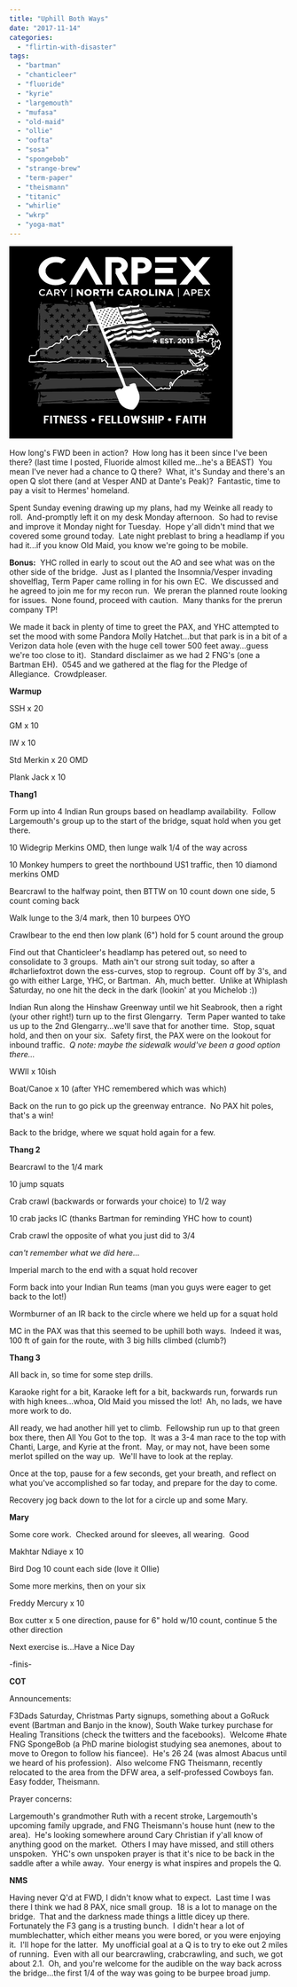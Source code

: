 ```yaml
---
title: "Uphill Both Ways"
date: "2017-11-14"
categories: 
  - "flirtin-with-disaster"
tags: 
  - "bartman"
  - "chanticleer"
  - "fluoride"
  - "kyrie"
  - "largemouth"
  - "mufasa"
  - "old-maid"
  - "ollie"
  - "oofta"
  - "sosa"
  - "spongebob"
  - "strange-brew"
  - "term-paper"
  - "theismann"
  - "titanic"
  - "whirlie"
  - "wkrp"
  - "yoga-mat"
---
```


![IMG_4135.png](images/img_4135-e1510669983378.png)

How long's FWD been in action?  How long has it been since I've been there? (last time I posted, Fluoride almost killed me...he's a BEAST)  You mean I've never had a chance to Q there?  What, it's Sunday and there's an open Q slot there (and at Vesper AND at Dante's Peak)?  Fantastic, time to pay a visit to Hermes' homeland.

Spent Sunday evening drawing up my plans, had my Weinke all ready to roll.  And-promptly left it on my desk Monday afternoon.  So had to revise and improve it Monday night for Tuesday.  Hope y'all didn't mind that we covered some ground today.  Late night preblast to bring a headlamp if you had it...if you know Old Maid, you know we're going to be mobile.

**Bonus:**  YHC rolled in early to scout out the AO and see what was on the other side of the bridge.  Just as I planted the Insomnia/Vesper invading shovelflag, Term Paper came rolling in for his own EC.  We discussed and he agreed to join me for my recon run.  We preran the planned route looking for issues.  None found, proceed with caution.  Many thanks for the prerun company TP!

We made it back in plenty of time to greet the PAX, and YHC attempted to set the mood with some Pandora Molly Hatchet...but that park is in a bit of a Verizon data hole (even with the huge cell tower 500 feet away...guess we're too close to it).  Standard disclaimer as we had 2 FNG's (one a Bartman EH).  0545 and we gathered at the flag for the Pledge of Allegiance.  Crowdpleaser.

**Warmup**

SSH x 20

GM x 10

IW x 10

Std Merkin x 20 OMD

Plank Jack x 10

**Thang1**

Form up into 4 Indian Run groups based on headlamp availability.  Follow Largemouth's group up to the start of the bridge, squat hold when you get there.

10 Widegrip Merkins OMD, then lunge walk 1/4 of the way across

10 Monkey humpers to greet the northbound US1 traffic, then 10 diamond merkins OMD

Bearcrawl to the halfway point, then BTTW on 10 count down one side, 5 count coming back

Walk lunge to the 3/4 mark, then 10 burpees OYO

Crawlbear to the end then low plank (6") hold for 5 count around the group

Find out that Chanticleer's headlamp has petered out, so need to consolidate to 3 groups.  Math ain't our strong suit today, so after a #charliefoxtrot down the ess-curves, stop to regroup.  Count off by 3's, and go with either Large, YHC, or Bartman.  Ah, much better.  Unlike at Whiplash Saturday, no one hit the deck in the dark (lookin' at you Michelob :))

Indian Run along the Hinshaw Greenway until we hit Seabrook, then a right (your other right!) turn up to the first Glengarry.  Term Paper wanted to take us up to the 2nd Glengarry...we'll save that for another time.  Stop, squat hold, and then on your six.  Safety first, the PAX were on the lookout for inbound traffic.  _Q note: maybe the sidewalk would've been a good option there..._

WWII x 10ish

Boat/Canoe x 10 (after YHC remembered which was which)

Back on the run to go pick up the greenway entrance.  No PAX hit poles, that's a win!

Back to the bridge, where we squat hold again for a few.

**Thang 2**

Bearcrawl to the 1/4 mark

10 jump squats

Crab crawl (backwards or forwards your choice) to 1/2 way

10 crab jacks IC (thanks Bartman for reminding YHC how to count)

Crab crawl the opposite of what you just did to 3/4

_can't remember what we did here..._

Imperial march to the end with a squat hold recover

Form back into your Indian Run teams (man you guys were eager to get back to the lot!)

Wormburner of an IR back to the circle where we held up for a squat hold

MC in the PAX was that this seemed to be uphill both ways.  Indeed it was, 100 ft of gain for the route, with 3 big hills climbed (clumb?)

**Thang 3**

All back in, so time for some step drills.

Karaoke right for a bit, Karaoke left for a bit, backwards run, forwards run with high knees...whoa, Old Maid you missed the lot!  Ah, no lads, we have more work to do.

All ready, we had another hill yet to climb.  Fellowship run up to that green box there, then All You Got to the top.  It was a 3-4 man race to the top with Chanti, Large, and Kyrie at the front.  May, or may not, have been some merlot spilled on the way up.  We'll have to look at the replay.

Once at the top, pause for a few seconds, get your breath, and reflect on what you've accomplished so far today, and prepare for the day to come.

Recovery jog back down to the lot for a circle up and some Mary.

**Mary**

Some core work.  Checked around for sleeves, all wearing.  Good

Makhtar Ndiaye x 10

Bird Dog 10 count each side (love it Ollie)

Some more merkins, then on your six

Freddy Mercury x 10

Box cutter x 5 one direction, pause for 6" hold w/10 count, continue 5 the other direction

Next exercise is...Have a Nice Day

\-finis-

**COT**

Announcements:

F3Dads Saturday, Christmas Party signups, something about a GoRuck event (Bartman and Banjo in the know), South Wake turkey purchase for Healing Transitions (check the twitters and the facebooks).  Welcome #hate FNG SpongeBob (a PhD marine biologist studying sea anemones, about to move to Oregon to follow his fiancee).  He's 26 24 (was almost Abacus until we heard of his profession).  Also welcome FNG Theismann, recently relocated to the area from the DFW area, a self-professed Cowboys fan.  Easy fodder, Theismann.

Prayer concerns:

Largemouth's grandmother Ruth with a recent stroke, Largemouth's upcoming family upgrade, and FNG Theismann's house hunt (new to the area).  He's looking somewhere around Cary Christian if y'all know of anything good on the market.  Others I may have missed, and still others unspoken.  YHC's own unspoken prayer is that it's nice to be back in the saddle after a while away.  Your energy is what inspires and propels the Q.

**NMS**

Having never Q'd at FWD, I didn't know what to expect.  Last time I was there I think we had 8 PAX, nice small group.  18 is a lot to manage on the bridge.  That and the darkness made things a little dicey up there.  Fortunately the F3 gang is a trusting bunch.  I didn't hear a lot of mumblechatter, which either means you were bored, or you were enjoying it.  I'll hope for the latter.  My unofficial goal at a Q is to try to eke out 2 miles of running.  Even with all our bearcrawling, crabcrawling, and such, we got about 2.1.  Oh, and you're welcome for the audible on the way back across the bridge...the first 1/4 of the way was going to be burpee broad jump.
